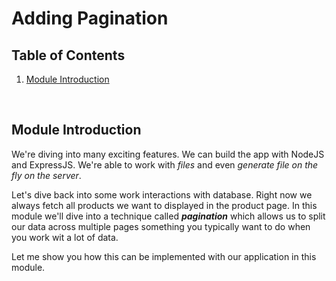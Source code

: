 # Adding Pagination

## Table of Contents
1. [Module Introduction](#module-Introduction)

<br/>

## Module Introduction

We're diving into many exciting features. We can build the app with NodeJS and
ExpressJS. We're able to work with _files_ and even _generate file on the fly on
the server_.

Let's dive back into some work interactions with database. Right now we always
fetch all products we want to displayed in the product page. In this module
we'll dive into a technique called **_pagination_** which allows us to split our
data across multiple pages something you typically want to do when you work wit
a lot of data.

Let me show you how this can be implemented with our application in this module.
